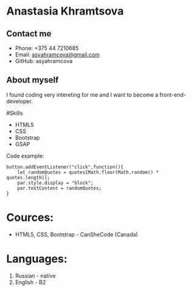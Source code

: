 # Anastasia Khramtsova
## Contact me
* Phone: +375 44 7210685
* Email: asyahramcova@gmail.com
* GitHub: asyahramcova

## About myself

I found coding very intereting for me and I want to become a front-end-developer.


#Skills
* HTML5
* CSS
* Bootstrap
* GSAP

Code example:
```
button.addEventListener("click",function(){
    let randomQuotes = quotes[Math.floor(Math.random() * quotes.length)];
    par.style.display = "block";
    par.textContent = randomQuotes;
}
```
# Cources:
* HTML5, CSS, Bootstrap - CanSheCode (Canada)

# Languages:
1. Russian - native
2. English - B2